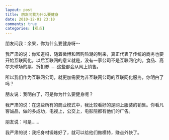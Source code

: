 ```yaml
---
layout: post
title: 朋友问我为什么要健身
date: 2010-12-01 23:10
comments: true
categories: [观点]
---
```


朋友问我：余果，你为什么要健身呀～

我严肃的说：你知道吗，随着微博和团购热潮的到来，真正代表了传统的商务也要开始互联网化。以后互联网的意义就是，没有一家公司不是互联网化的。食品、高尔夫球场的票、折扣券……这些都会从网上销售。

所以我们作为互联网公司，就更加需要为非互联网公司的互联网化服务，你明白了吗？

朋友说：我明白了，可是你为什么要健身呢？

我严肃的说：在这些所有的商业模式中，我比较看好的是网上服装的销售。你看凡客诚品，做的多成功，电视上，公交上，电影院都有他们的广告。

朋友说：可是……

我严肃的说：我把身材锻炼好了，就可以给他们做模特，赚点外快了。

